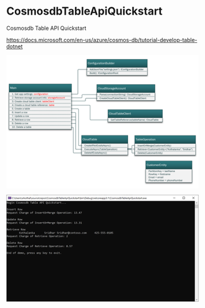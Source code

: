 # CosmosdbTableApiQuickstart

Cosmosdb Table API Quickstart

https://docs.microsoft.com/en-us/azure/cosmos-db/tutorial-develop-table-dotnet

![Cosmosdb Table API](./docs/images/CosmosdbTableApi.PNG)

![Cosmosdb Table API Output](./docs/images/CosmosdbTableApiOutput.PNG)
